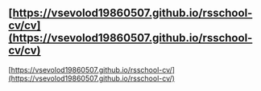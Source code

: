 [https://vsevolod19860507.github.io/rsschool-cv/cv](https://vsevolod19860507.github.io/rsschool-cv/cv)
---
[https://vsevolod19860507.github.io/rsschool-cv/](https://vsevolod19860507.github.io/rsschool-cv/)
